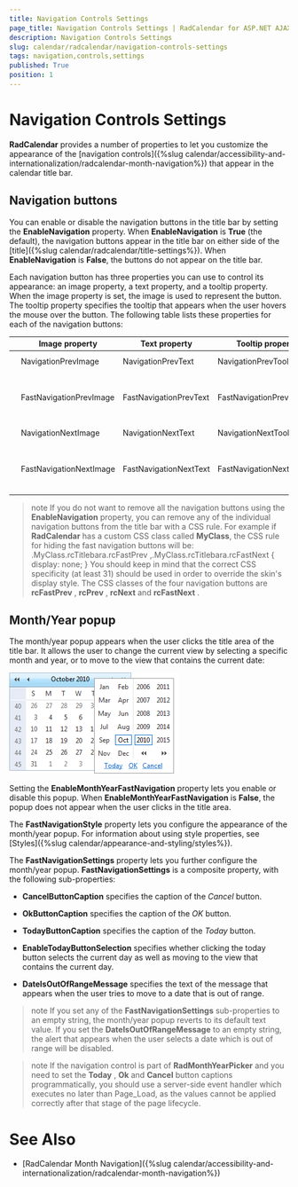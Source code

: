 ```yaml
---
title: Navigation Controls Settings
page_title: Navigation Controls Settings | RadCalendar for ASP.NET AJAX Documentation
description: Navigation Controls Settings
slug: calendar/radcalendar/navigation-controls-settings
tags: navigation,controls,settings
published: True
position: 1
---
```


# Navigation Controls Settings



**RadCalendar** provides a number of properties to let you customize the appearance of the [navigation controls]({%slug calendar/accessibility-and-internationalization/radcalendar-month-navigation%}) that appear in the calendar title bar.

## Navigation buttons

You can enable or disable the navigation buttons in the title bar by setting the **EnableNavigation** property. When **EnableNavigation** is **True** (the default), the navigation buttons appear in the title bar on either side of the [title]({%slug calendar/radcalendar/title-settings%}). When **EnableNavigation** is **False**, the buttons do not appear on the title bar.

Each navigation button has three properties you can use to control its appearance: an image property, a text property, and a tooltip property. When the image property is set, the image is used to represent the button. The tooltip property specifies the tooltip that appears when the user hovers the mouse over the button. The following table lists these properties for each of the navigation buttons:


|  | Image property | Text property | Tooltip property | Description |
| ------ | ------ | ------ | ------ | ------ |
|![Previous button](images/Prev.png)|NavigationPrevImage|NavigationPrevText|NavigationPrevToolTip|Move to the previous view.|
|![FastPrev button](images/FastPrev.png)|FastNavigationPrevImage|FastNavigationPrevText|FastNavigationPrevToolTip|Move back the number of views that the **FastNavigationStep** property specifies.|
|![Next button](images/Next.png)|NavigationNextImage|NavigationNextText|NavigationNextToolTip|Move to the next view.|
|![FastNext button](images/FastNext.png)|FastNavigationNextImage|FastNavigationNextText|FastNavigationNextToolTip|Move forward the number of views that the **FastNavigationStep** property specifies.|

>note 
If you do not want to remove all the navigation buttons using the **EnableNavigation** property, you can remove any of the individual navigation buttons from the title bar with a CSS rule. For example if **RadCalendar** has a custom CSS class called **MyClass**, the CSS rule for hiding the fast navigation buttons will be:
>.MyClass.rcTitlebara.rcFastPrev ,.MyClass.rcTitlebara.rcFastNext
>{
>display: none;
>}
You should keep in mind that the correct CSS specificity (at least 31) should be used in order to override the skin's display style. The CSS classes of the four navigation buttons are **rcFastPrev** , **rcPrev** , **rcNext** and **rcFastNext** .
>


## Month/Year popup

The month/year popup appears when the user clicks the title area of the title bar. It allows the user to change the current view by selecting a specific month and year, or to move to the view that contains the current date:

![Overview of RadCalendar structure](images/calendar_overviewstructure_002.png)

Setting the **EnableMonthYearFastNavigation** property lets you enable or disable this popup. When **EnableMonthYearFastNavigation** is **False**, the popup does not appear when the user clicks in the title area.

The **FastNavigationStyle** property lets you configure the appearance of the month/year popup. For information about using style properties, see [Styles]({%slug calendar/appearance-and-styling/styles%}).

The **FastNavigationSettings** property lets you further configure the month/year popup. **FastNavigationSettings** is a composite property, with the following sub-properties:

* **CancelButtonCaption** specifies the caption of the *Cancel* button.

* **OkButtonCaption** specifies the caption of the *OK* button.

* **TodayButtonCaption** specifies the caption of the *Today* button.

* **EnableTodayButtonSelection** specifies whether clicking the today button selects the current day as well as moving to the view that contains the current day.

* **DateIsOutOfRangeMessage** specifies the text of the message that appears when the user tries to move to a date that is out of range.

>note 
If you set any of the **FastNavigationSettings** sub-properties to an empty string, the month/year popup reverts to its default text value. If you set the **DateIsOutOfRangeMessage** to an empty string, the alert that appears when the user selects a date which is out of range will be disabled.
>


>note 
If the navigation control is part of **RadMonthYearPicker** and you need to set the **Today** , **Ok** and **Cancel** button captions programmatically, you should use a server-side event handler which executes no later than Page_Load, as the values cannot be applied correctly after that stage of the page lifecycle.
>


# See Also

 * [RadCalendar Month Navigation]({%slug calendar/accessibility-and-internationalization/radcalendar-month-navigation%})
